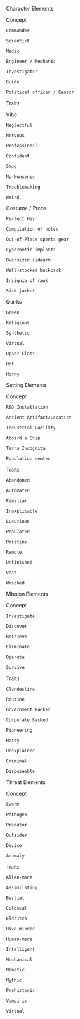  Character Elements 

Concept 

    Commander 

    Scientist 

    Medic 

    Engineer / Mechanic 

    Investigator 

    Guide 

    Political officer / Censor 

Traits 

Vibe 

    Neglectful 

    Nervous 

    Professional 

    Confident 

    Smug 

    No-Nonsense 

    Troublemaking 

    Weird 

 

Costume / Props 

    Perfect Hair 

    Compilation of notes 

    Out-of-Place sports gear 

    Cybernetic implants 

    Oversized sidearm 

    Well-stocked backpack 

    Insignia of rank 

    Sick jacket 

 

Quirks 

    Green 

    Religious 

    Synthetic 

    Virtual 

    Upper Class 

    Hot 

    Horny 

 

 Setting Elements 

Concept 

    R&D Installation 

    Ancient Artifact/Location 

    Industrial Facility 

    Aboard a Ship 

    Terra Incognita 

    Population center 

Traits 

    Abandoned 

    Automated 

    Familiar 

    Inexplicable 

    Luxurious 

    Populated 

    Pristine 

    Remote 

    Unfinished 

    Vast 

    Wrecked 

Mission Elements 

Concept 

    Investigate 

    Discover 

    Retrieve 

    Eliminate 

    Operate 

    Survive 

Traits 

    Clandestine 

    Routine 

    Government Backed 

    Corporate Backed 

    Pioneering 

    Hasty 

    Unexplained 

    Criminal 

    Disposeable 

Threat Elements 

Concept 

    Swarm 

    Pathogen 

    Predator 

    Outsider 

    Device 

    Anomaly 

Traits 

    Alien-made 

    Assimilating 

    Bestial 

    Colossal 

    Eldritch 

    Hive-minded 

    Human-made 

    Intelligent  

    Mechanical 

    Memetic 

    Mythic 

    Prehistoric 

    Vampiric 

    Virtual 
